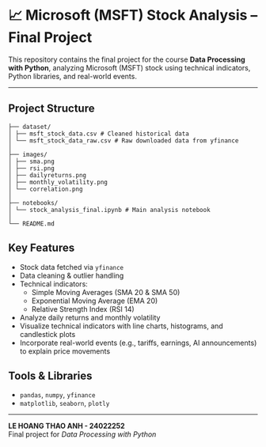 # 📈 Microsoft (MSFT) Stock Analysis – Final Project

This repository contains the final project for the course **Data Processing with Python**, analyzing Microsoft (MSFT) stock using technical indicators, Python libraries, and real-world events.

---

## Project Structure
```
├── dataset/
│ ├── msft_stock_data.csv # Cleaned historical data
│ └── msft_stock_data_raw.csv # Raw downloaded data from yfinance
│
├── images/
│ ├── sma.png
│ ├── rsi.png
│ ├── dailyreturns.png
│ ├── monthly_volatility.png
│ └── correlation.png
│
├── notebooks/
│ └── stock_analysis_final.ipynb # Main analysis notebook
│
└── README.md
```
## Key Features
- Stock data fetched via `yfinance`
- Data cleaning & outlier handling
- Technical indicators:
  - Simple Moving Averages (SMA 20 & SMA 50)
  - Exponential Moving Average (EMA 20)
  - Relative Strength Index (RSI 14)
- Analyze daily returns and monthly volatility
- Visualize technical indicators with line charts, histograms, and candlestick plots
- Incorporate real-world events (e.g., tariffs, earnings, AI announcements) to explain price movements

## Tools & Libraries

- `pandas`, `numpy`, `yfinance`
- `matplotlib`, `seaborn`, `plotly`

---
**LE HOANG THAO ANH - 24022252**  
Final project for *Data Processing with Python*
